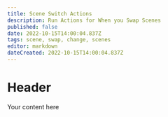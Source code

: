 ```yaml
---
title: Scene Switch Actions
description: Run Actions for When you Swap Scenes
published: false
date: 2022-10-15T14:00:04.837Z
tags: scene, swap, change, scenes
editor: markdown
dateCreated: 2022-10-15T14:00:04.837Z
---
```


# Header
Your content here